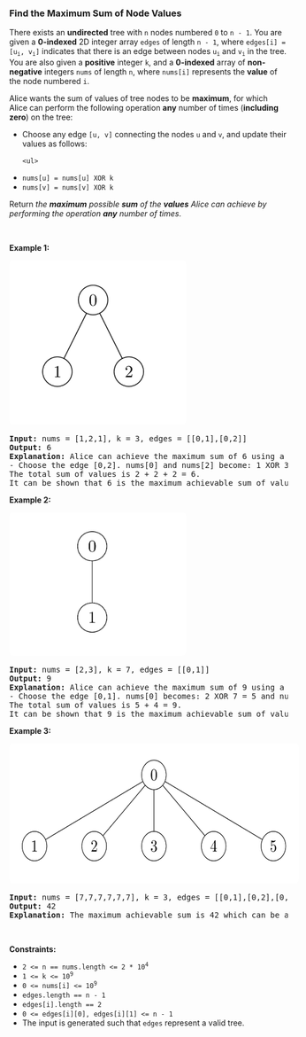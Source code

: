 
<h3>Find the Maximum Sum of Node Values</h3>
<div><p>There exists an <strong>undirected</strong> tree with <code>n</code> nodes numbered <code>0</code> to <code>n - 1</code>. You are given a <strong>0-indexed</strong> 2D integer array <code>edges</code> of length <code>n - 1</code>, where <code>edges[i] = [u<sub>i</sub>, v<sub>i</sub>]</code> indicates that there is an edge between nodes <code>u<sub>i</sub></code> and <code>v<sub>i</sub></code> in the tree. You are also given a <strong>positive</strong> integer <code>k</code>, and a <strong>0-indexed</strong> array of <strong>non-negative</strong> integers <code>nums</code> of length <code>n</code>, where <code>nums[i]</code> represents the <strong>value</strong> of the node numbered <code>i</code>.</p>
<p>Alice wants the sum of values of tree nodes to be <strong>maximum</strong>, for which Alice can perform the following operation <strong>any</strong> number of times (<strong>including zero</strong>) on the tree:</p>
<ul>
<li>Choose any edge <code>[u, v]</code> connecting the nodes <code>u</code> and <code>v</code>, and update their values as follows:

	<ul>
<li><code>nums[u] = nums[u] XOR k</code></li>
<li><code>nums[v] = nums[v] XOR k</code></li>
</ul>
</li>
</ul>
<p>Return <em>the <strong>maximum</strong> possible <strong>sum</strong> of the <strong>values</strong> Alice can achieve by performing the operation <strong>any</strong> number of times</em>.</p>
<p> </p>
<p><strong>Example 1:</strong></p>
<img alt="" src="assets/c436a7f480a443e78fa5b323f3919222.png" style="width: 300px; height: 277px; padding: 10px; background: rgb(255, 255, 255); border-radius: 0.5rem;"/>
<pre><strong>Input:</strong> nums = [1,2,1], k = 3, edges = [[0,1],[0,2]]
<strong>Output:</strong> 6
<strong>Explanation:</strong> Alice can achieve the maximum sum of 6 using a single operation:
- Choose the edge [0,2]. nums[0] and nums[2] become: 1 XOR 3 = 2, and the array nums becomes: [1,2,1] -&gt; [2,2,2].
The total sum of values is 2 + 2 + 2 = 6.
It can be shown that 6 is the maximum achievable sum of values.
</pre>
<p><strong>Example 2:</strong></p>
<img alt="" src="assets/b3705fda8f2e48fbb1420b7f1d6266b6.png" style="padding: 10px; background: rgb(255, 255, 255); border-radius: 0.5rem; width: 300px; height: 239px;"/>
<pre><strong>Input:</strong> nums = [2,3], k = 7, edges = [[0,1]]
<strong>Output:</strong> 9
<strong>Explanation:</strong> Alice can achieve the maximum sum of 9 using a single operation:
- Choose the edge [0,1]. nums[0] becomes: 2 XOR 7 = 5 and nums[1] become: 3 XOR 7 = 4, and the array nums becomes: [2,3] -&gt; [5,4].
The total sum of values is 5 + 4 = 9.
It can be shown that 9 is the maximum achievable sum of values.
</pre>
<p><strong>Example 3:</strong></p>
<img alt="" src="assets/af956525282e4e27ba6c1ee363dea4e8.png" style="width: 600px; height: 233px; padding: 10px; background: rgb(255, 255, 255); border-radius: 0.5rem;"/>
<pre><strong>Input:</strong> nums = [7,7,7,7,7,7], k = 3, edges = [[0,1],[0,2],[0,3],[0,4],[0,5]]
<strong>Output:</strong> 42
<strong>Explanation:</strong> The maximum achievable sum is 42 which can be achieved by Alice performing no operations.
</pre>
<p> </p>
<p><strong>Constraints:</strong></p>
<ul>
<li><code>2 &lt;= n == nums.length &lt;= 2 * 10<sup>4</sup></code></li>
<li><code>1 &lt;= k &lt;= 10<sup>9</sup></code></li>
<li><code>0 &lt;= nums[i] &lt;= 10<sup>9</sup></code></li>
<li><code>edges.length == n - 1</code></li>
<li><code>edges[i].length == 2</code></li>
<li><code>0 &lt;= edges[i][0], edges[i][1] &lt;= n - 1</code></li>
<li>The input is generated such that <code>edges</code> represent a valid tree.</li>
</ul>
</div>
